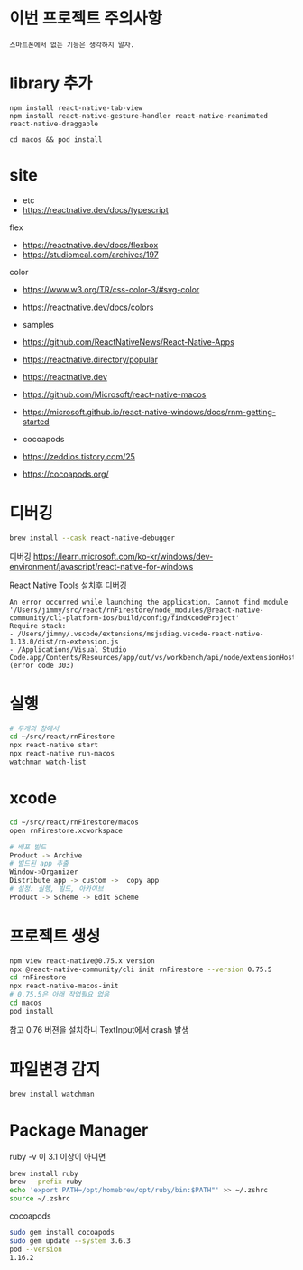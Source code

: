 # 이번 프로젝트 주의사항
```
스마트폰에서 없는 기능은 생각하지 말자.
```

# library 추가
```
npm install react-native-tab-view
npm install react-native-gesture-handler react-native-reanimated react-native-draggable

cd macos && pod install

```


# site

- etc
- https://reactnative.dev/docs/typescript

flex
- https://reactnative.dev/docs/flexbox
- https://studiomeal.com/archives/197

color
- https://www.w3.org/TR/css-color-3/#svg-color
- https://reactnative.dev/docs/colors

- samples
- https://github.com/ReactNativeNews/React-Native-Apps
- https://reactnative.directory/popular

- https://reactnative.dev
- https://github.com/Microsoft/react-native-macos
- https://microsoft.github.io/react-native-windows/docs/rnm-getting-started

- cocoapods
- https://zeddios.tistory.com/25
- https://cocoapods.org/

# 디버깅
```bash
brew install --cask react-native-debugger
```
디버깅
https://learn.microsoft.com/ko-kr/windows/dev-environment/javascript/react-native-for-windows


React Native Tools 설치후 디버깅
```
An error occurred while launching the application. Cannot find module '/Users/jimmy/src/react/rnFirestore/node_modules/@react-native-community/cli-platform-ios/build/config/findXcodeProject'
Require stack:
- /Users/jimmy/.vscode/extensions/msjsdiag.vscode-react-native-1.13.0/dist/rn-extension.js
- /Applications/Visual Studio Code.app/Contents/Resources/app/out/vs/workbench/api/node/extensionHostProcess.js (error code 303)
```

# 실행
```bash
# 두개의 창에서 
cd ~/src/react/rnFirestore
npx react-native start 
npx react-native run-macos
watchman watch-list
```

# xcode
``` bash
cd ~/src/react/rnFirestore/macos
open rnFirestore.xcworkspace 

# 배포 빌드
Product -> Archive
# 빌드된 app 추출
Window->Organizer
Distribute app -> custom ->  copy app
# 설정: 실행, 빌드, 아카이브
Product -> Scheme -> Edit Scheme
```

# 프로젝트 생성
```bash
npm view react-native@0.75.x version
npx @react-native-community/cli init rnFirestore --version 0.75.5
cd rnFirestore
npx react-native-macos-init
# 0.75.5은 아래 작업필요 없음
cd macos
pod install
```
참고 0.76 버젼을 설치하니 TextInput에서 crash 발생


# 파일변경 감지
```bash
brew install watchman
```

# Package Manager
ruby -v 이 3.1 이상이 아니면
```bash
brew install ruby
brew --prefix ruby
echo 'export PATH=/opt/homebrew/opt/ruby/bin:$PATH"' >> ~/.zshrc
source ~/.zshrc
```

cocoapods
```bash
sudo gem install cocoapods
sudo gem update --system 3.6.3
pod --version
1.16.2
```

